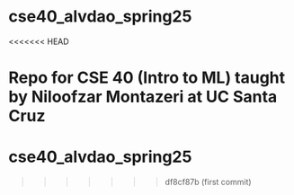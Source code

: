 # cse40_alvdao_spring25
<<<<<<< HEAD

Repo for CSE 40 (Intro to ML) taught by Niloofzar Montazeri at UC Santa Cruz
=======
# cse40_alvdao_spring25
>>>>>>> df8cf87b (first commit)
